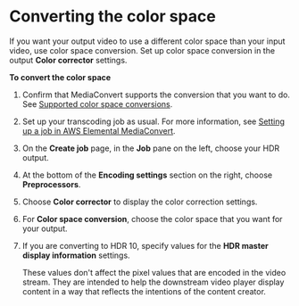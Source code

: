 # Converting the color space<a name="converting-the-color-space"></a>

If you want your output video to use a different color space than your input video, use color space conversion\. Set up color space conversion in the output **Color corrector** settings\.

**To convert the color space**

1. Confirm that MediaConvert supports the conversion that you want to do\. See [Supported color space conversions](hdr-support.md#supported-color-space-conversions)\.

1. Set up your transcoding job as usual\. For more information, see [Setting up a job in AWS Elemental MediaConvert](setting-up-a-job.md)\.

1. On the **Create job** page, in the **Job** pane on the left, choose your HDR output\.

1. At the bottom of the **Encoding settings** section on the right, choose **Preprocessors**\.

1. Choose **Color corrector** to display the color correction settings\.

1. For **Color space conversion**, choose the color space that you want for your output\.

1. If you are converting to HDR 10, specify values for the **HDR master display information** settings\.

   These values don't affect the pixel values that are encoded in the video stream\. They are intended to help the downstream video player display content in a way that reflects the intentions of the content creator\.
